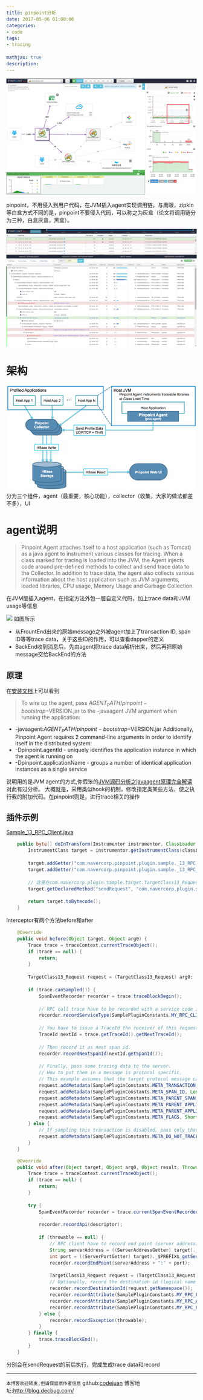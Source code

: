 ```yaml
---
title: pinpoint分析
date: 2017-05-06 01:00:00
categories:
- code
tags:
- tracing

mathjax: true
description: 
---
```


![](https://github.com/naver/pinpoint/raw/master/doc/img/ss_server-map.png)

pinpoint，不用侵入到用户代码，在JVM插入agent实现调用链。与鹰眼，zipkin等白盒方式不同的是，pinpoint不要侵入代码，可以称之为灰盒（论文将调用链分为三种，白盒灰盒，黑盒）。



<!--more-->

![](https://github.com/naver/pinpoint/raw/master/doc/img/ss_call-stack.png)




# 架构
![](https://github.com/naver/pinpoint/raw/master/doc/img/pinpoint-architecture.png)
分为三个组件，agent（最重要，核心功能），collector（收集，大家的做法都差不多），UI

# agent说明

> Pinpoint Agent attaches itself to a host application (such as Tomcat) as a java agent to instrument various classes for tracing. When a class marked for tracing is loaded into the JVM, the Agent injects code around pre-defined methods to collect and send trace data to the Collector.
  In addition to trace data, the agent also collects various information about the host application such as JVM arguments, loaded libraries, CPU usage, Memory Usage and Garbage Collection.

在JVM层插入agent，在指定方法外包一层自定义代码，加上trace data和JVM usage等信息

![](https://cloud.githubusercontent.com/assets/8037461/13870778/0073df06-ed22-11e5-97a3-ebe116186947.jpg)
如图所示
- 从FrountEnd出来的原始message之外被agent加上了transaction ID, span ID等等trace data，关于这些ID的作用，可以查看dapper的定义
- BackEnd收到消息后，先由agent把trace data解析出来，然后再把原始message交给BackEnd的方法

## 原理

在[安装文档](https://github.com/naver/pinpoint/blob/master/doc/installation.md#installation-3)上可以看到
> To wire up the agent, pass $AGENT_PATH/pinpoint-bootstrap-$VERSION.jar to the -javaagent JVM argument when running the application:
  - -javaagent:$AGENT_PATH/pinpoint-bootstrap-$VERSION.jar
  Additionally, Pinpoint Agent requires 2 command-line arguments in order to identify itself in the distributed system:
  - -Dpinpoint.agentId - uniquely identifies the application instance in which the agent is running on
  - -Dpinpoint.applicationName - groups a number of identical application instances as a single service

说明用的是JVM agent的方式,你假笨的[JVM源码分析之javaagent原理完全解读](http://www.infoq.com/cn/articles/javaagent-illustrated)对此有过分析。
大概就是，采用类似hook的机制，修改指定类某些方法，使之执行我的附加代码。在pinpoint则是，进行trace相关的操作

## 插件示例

[Sample_13_RPC_Client.java](https://github.com/naver/pinpoint-plugin-sample/blob/master/plugin/src/main/java/com/navercorp/pinpoint/plugin/sample/_13_RPC_Client/Sample_13_RPC_Client.java#L38)

```java
    public byte[] doInTransform(Instrumentor instrumentor, ClassLoader classLoader, String className, Class<?> classBeingRedefined, ProtectionDomain protectionDomain, byte[] classfileBuffer) throws InstrumentException {
        InstrumentClass target = instrumentor.getInstrumentClass(classLoader, className, classfileBuffer);

        target.addGetter("com.navercorp.pinpoint.plugin.sample._13_RPC_Client.ServerAddressGetter", "serverAddress");
        target.addGetter("com.navercorp.pinpoint.plugin.sample._13_RPC_Client.ServerPortGetter", "serverPort");

        // 这里在com.navercorp.plugin.sample.target.TargetClass13_Request的sendRequest增加了Interceptor
        target.getDeclaredMethod("sendRequest", "com.navercorp.plugin.sample.target.TargetClass13_Request").addInterceptor("com.navercorp.pinpoint.plugin.sample._13_RPC_Client.SendRequestInterceptor");

        return target.toBytecode();
    }
```

Interceptor有两个方法before和after
```java
    @Override
    public void before(Object target, Object arg0) {
        Trace trace = traceContext.currentTraceObject();
        if (trace == null) {
            return;
        }

        TargetClass13_Request request = (TargetClass13_Request) arg0;

        if (trace.canSampled()) {
            SpanEventRecorder recorder = trace.traceBlockBegin();

            // RPC call trace have to be recorded with a service code in RPC client code range.
            recorder.recordServiceType(SamplePluginConstants.MY_RPC_CLIENT_SERVICE_TYPE);

            // You have to issue a TraceId the receiver of this request will use.
            TraceId nextId = trace.getTraceId().getNextTraceId();

            // Then record it as next span id.
            recorder.recordNextSpanId(nextId.getSpanId());

            // Finally, pass some tracing data to the server.
            // How to put them in a message is protocol specific.
            // This example assumes that the target protocol message can include any metadata (like HTTP headers).
            request.addMetadata(SamplePluginConstants.META_TRANSACTION_ID, nextId.getTransactionId());
            request.addMetadata(SamplePluginConstants.META_SPAN_ID, Long.toString(nextId.getSpanId()));
            request.addMetadata(SamplePluginConstants.META_PARENT_SPAN_ID, Long.toString(nextId.getParentSpanId()));
            request.addMetadata(SamplePluginConstants.META_PARENT_APPLICATION_TYPE, Short.toString(traceContext.getServerTypeCode()));
            request.addMetadata(SamplePluginConstants.META_PARENT_APPLICATION_NAME, traceContext.getApplicationName());
            request.addMetadata(SamplePluginConstants.META_FLAGS, Short.toString(nextId.getFlags()));
        } else {
            // If sampling this transaction is disabled, pass only that infomation to the server.
            request.addMetadata(SamplePluginConstants.META_DO_NOT_TRACE, "1");
        }
    }
```

```java
    @Override
    public void after(Object target, Object arg0, Object result, Throwable throwable) {
        Trace trace = traceContext.currentTraceObject();
        if (trace == null) {
            return;
        }

        try {
            SpanEventRecorder recorder = trace.currentSpanEventRecorder();

            recorder.recordApi(descriptor);

            if (throwable == null) {
                // RPC client have to record end point (server address)
                String serverAddress = ((ServerAddressGetter) target)._$PREFIX$_getServerAddress();
                int port = ((ServerPortGetter) target)._$PREFIX$_getServerPort();
                recorder.recordEndPoint(serverAddress + ":" + port);

                TargetClass13_Request request = (TargetClass13_Request) arg0;
                // Optionally, record the destination id (logical name of server. e.g. DB name)
                recorder.recordDestinationId(request.getNamespace());
                recorder.recordAttribute(SamplePluginConstants.MY_RPC_PROCEDURE_ANNOTATION_KEY, request.getProcedure());
                recorder.recordAttribute(SamplePluginConstants.MY_RPC_ARGUMENT_ANNOTATION_KEY, request.getArgument());
                recorder.recordAttribute(SamplePluginConstants.MY_RPC_RESULT_ANNOTATION_KEY, result);
            } else {
                recorder.recordException(throwable);
            }
        } finally {
            trace.traceBlockEnd();
        }
    }
```
分别会在sendRequest的前后执行，完成生成trace data和record

----------------------------

`本博客欢迎转发,但请保留原作者信息`
github:[codejuan](https://github.com/CodeJuan)
博客地址:http://blog.decbug.com/


